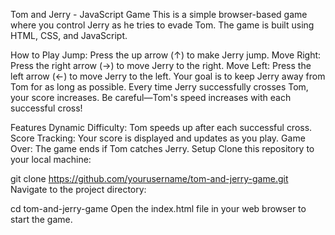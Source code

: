 Tom and Jerry - JavaScript Game
This is a simple browser-based game where you control Jerry as he tries to evade Tom. The game is built using HTML, CSS, and JavaScript.

How to Play
Jump: Press the up arrow (↑) to make Jerry jump.
Move Right: Press the right arrow (→) to move Jerry to the right.
Move Left: Press the left arrow (←) to move Jerry to the left.
Your goal is to keep Jerry away from Tom for as long as possible. Every time Jerry successfully crosses Tom, your score increases. Be careful—Tom's speed increases with each successful cross!

Features
Dynamic Difficulty: Tom speeds up after each successful cross.
Score Tracking: Your score is displayed and updates as you play.
Game Over: The game ends if Tom catches Jerry.
Setup
Clone this repository to your local machine:

git clone https://github.com/yourusername/tom-and-jerry-game.git
Navigate to the project directory:

cd tom-and-jerry-game
Open the index.html file in your web browser to start the game.
